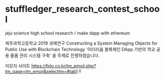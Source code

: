 # stuffledger_research_contest_school

jeju science high school research / make dapp with ethereum

제주과학고등학교 2019 과제연구 
Constructing a System Managing Objects for Public Use with Blockchain Technology
'이더리움 블록체인 DApp 기반의 학교 공용 물품 관리 시스템 구축' 을 주제로 진행하였습니다.

이모지 사이트 https://folo.co.kr/tm_emoji.php?tm_page=tm_emoji&selecttm=#tab1 !!
